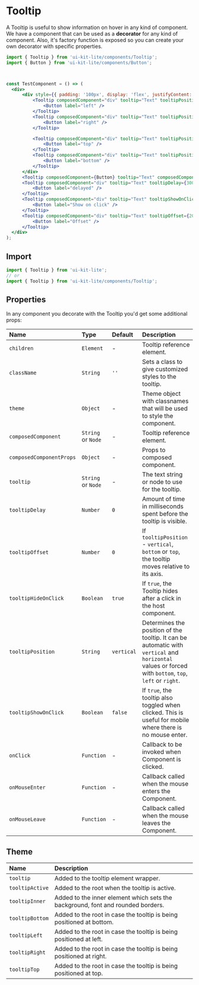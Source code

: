 # Tooltip

A Tooltip is useful to show information on hover in any kind of component. We have a component that can be used as a **decorator** for any kind of component. Also, it's factory function is exposed so you can create your own decorator with specific properties.

<!-- example -->
```jsx
import { Tooltip } from 'ui-kit-lite/components/Tooltip';
import { Button } from 'ui-kit-lite/components/Button';



const TestComponent = () => (
  <div>
      <div style={{ padding: '100px', display: 'flex', justifyContent: 'space-between' }}>
          <Tooltip composedComponent="div" tooltip="Text" tooltipPosition="left" > 
              <Button label="left" /> 
          </Tooltip> 
          <Tooltip composedComponent="div" tooltip="Text" tooltipPosition="right" > 
              <Button label="right" /> 
          </Tooltip>

          <Tooltip composedComponent="div" tooltip="Text" tooltipPosition="top" > 
              <Button label="top" /> 
          </Tooltip> 
          <Tooltip composedComponent="div" tooltip="Text" tooltipPosition="bottom" > 
              <Button label="bottom" /> 
          </Tooltip> 
      </div> 
      <Tooltip composedComponent={Button} tooltip="Text" composedComponentProps={{ label: 'Apply', }} /> 
      <Tooltip composedComponent="div" tooltip="Text" tooltipDelay={300} > 
          <Button label="delayed" /> 
      </Tooltip> 
      <Tooltip composedComponent="div" tooltip="Text" tooltipShowOnClick > 
          <Button label="Show on click" /> 
      </Tooltip> 
      <Tooltip composedComponent="div" tooltip="Text" tooltipOffset={20} > 
          <Button label="Offset" /> 
      </Tooltip>
  </div>
);
```

## Import
```jsx
import { Tooltip } from 'ui-kit-lite';
// or
import { Tooltip } from 'ui-kit-lite/components/Tooltip';
```

## Properties

In any component you decorate with the Tooltip you'd get some additional props:

| Name                     | Type               | Default    | Description                                                                                                                                            |
|:-------------------------|:-------------------|:-----------|:-------------------------------------------------------------------------------------------------------------------------------------------------------|
| `children`               | `Element`          | -          | Tooltip reference element.                                                                                                                             |
| `className`              | `String`           | `''`       | Sets a class to give customized styles to the tooltip.                                                                                                 | 
| `theme`                  | `Object`           | -          | Theme object with classnames that will be used to style the component.                                                                                 |
| `composedComponent`      | `String` or `Node` | -          | Tooltip reference element.                                                                                                                             | 
| `composedComponentProps` | `Object`           | -          | Props to composed component.                                                                                                                           | 
| `tooltip`                | `String` or `Node` | -          | The text string or node to use for the tooltip.                                                                                                        |
| `tooltipDelay`           | `Number`           | `0`        | Amount of time in milliseconds spent before the tooltip is visible.                                                                                    |
| `tooltipOffset`          | `Number`           | `0`        | If `tooltipPosition` - `vertical`, `bottom` or `top`, the tooltip moves relative to its axis.                                                          |
| `tooltipHideOnClick`     | `Boolean`          | `true`     | If `true`, the Tooltip hides after a click in the host component.                                                                                      |
| `tooltipPosition`        | `String`           | `vertical` | Determines the position of the tooltip. It can be automatic with `vertical` and `horizontal` values or forced with `bottom`, `top`, `left` or `right`. |
| `tooltipShowOnClick`     | `Boolean`          | `false`    | If `true`, the tooltip also toggled when clicked. This is useful for mobile where there is no mouse enter.                                             |
| `onClick`                | `Function`         | -          | Callback to be invoked when Component is clicked.                                                                                                      |
| `onMouseEnter`           | `Function`         | -          | Callback called when the mouse enters the Component.                                                                                                   |
| `onMouseLeave`           | `Function`         | -          | Callback called when the mouse leaves the Component.                                                                                                   |

## Theme

| Name             | Description                                                                     |
|:-----------------|:--------------------------------------------------------------------------------|
| `tooltip`        | Added to the tooltip element wrapper.                                           |
| `tooltipActive`  | Added to the root when the tooltip is active.                                   |
| `tooltipInner`   | Added to the inner element which sets the background, font and rounded borders. |
| `tooltipBottom`  | Added to the root in case the tooltip is being positioned at bottom.            |
| `tooltipLeft`    | Added to the root in case the tooltip is being positioned at left.              |
| `tooltipRight`   | Added to the root in case the tooltip is being positioned at right.             |
| `tooltipTop`     | Added to the root in case the tooltip is being positioned at top.               |
